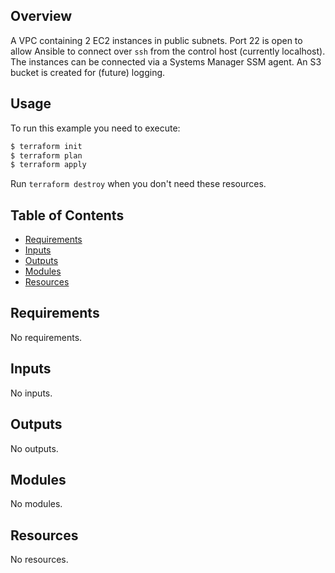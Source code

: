 ## Overview

A VPC containing 2 EC2 instances in public subnets. Port 22 is open to allow Ansible to
connect over `ssh` from the control host (currently localhost). The instances can be
connected via a Systems Manager SSM agent. An S3 bucket is created for (future) logging.

## Usage
To run this example you need to execute:

  ```bash
  $ terraform init
  $ terraform plan
  $ terraform apply
  ```

Run `terraform destroy` when you don't need these resources.

<!-- BEGIN_TF_DOCS -->
## Table of Contents

- [Requirements][1]
- [Inputs][2]
- [Outputs][3]
- [Modules][4]
- [Resources][5]

## Requirements

No requirements.

## Inputs

No inputs.

## Outputs

No outputs.

## Modules

No modules.

## Resources

No resources.

[1]: #requirements
[2]: #inputs
[3]: #outputs
[4]: #modules
[5]: #resources
<!-- END_TF_DOCS -->